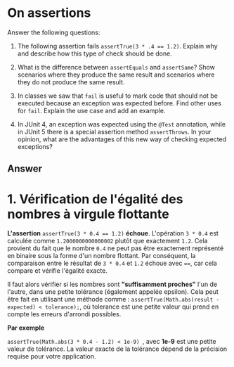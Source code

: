 # On assertions

Answer the following questions:

1. The following assertion fails `assertTrue(3 * .4 == 1.2)`. Explain why and describe how this type of check should be done.

2. What is the difference between `assertEquals` and `assertSame`? Show scenarios where they produce the same result and scenarios where they do not produce the same result.

3. In classes we saw that `fail` is useful to mark code that should not be executed because an exception was expected before. Find other uses for `fail`. Explain the use case and add an example.

4. In JUnit 4, an exception was expected using the `@Test` annotation, while in JUnit 5 there is a special assertion method `assertThrows`. In your opinion, what are the advantages of this new way of checking expected exceptions?

## Answer

# 1. Vérification de l'égalité des nombres à virgule flottante

**L'assertion** `assertTrue(3 * 0.4 == 1.2)` **échoue**.
L'opération `3 * 0.4` est calculée comme `1.2000000000000002` plutôt que exactement `1.2`. Cela provient du fait que le nombre `0.4` ne peut pas être exactement représenté en binaire sous la forme d'un nombre flottant. Par conséquent, la comparaison entre le résultat de `3 * 0.4` et `1.2` échoue avec `==`, car cela compare et vérifie l'égalité exacte.

Il faut alors vérifier si les nombres sont **"suffisamment proches"** l'un de l'autre, dans une petite tolérance (également appelée epsilon). Cela peut être fait en utilisant une méthode comme : ```assertTrue(Math.abs(result - expected) < tolerance);```, où tolerance est une petite valeur qui prend en compte les erreurs d'arrondi possibles.

**Par exemple**

```assertTrue(Math.abs(3 * 0.4 - 1.2) < 1e-9) ```, avec **1e-9** est une petite valeur de tolérance. La valeur exacte de la tolérance dépend de la précision requise pour votre application.
